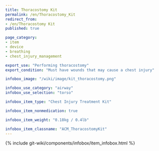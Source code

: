 ```yaml
---
title: Thoracostomy Kit
permalink: /en/Thoracostomy_Kit
redirect_from:
- /en/Thoracostomy Kit
published: true

page_category:
- item
- device
- breathing
- chest_injury_management

export_use: "Performing thoracostomy"
export_condition: "Must have wounds that may cause a chest injury"

infobox_image: "/wiki/image/kit_thoracostomy.png"

infobox_use_category: "airway"
infobox_use_selection: "torso"

infobox_item_type: "Chest Injury Treatment Kit"

infobox_item_nonmedication: true

infobox_item_weight: "0.18kg / 0.4lb"

infobox_item_classname: "ACM_ThoracostomyKit"
---
```


{% include git-wiki/components/infobox/item_infobox.html %}